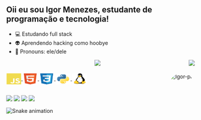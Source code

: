 ##  Oii eu sou Igor Menezes, estudante de programação e tecnologia!

- 💻 Estudando full stack
- 👽 Aprendendo hacking como hoobye
- 🤖 Pronouns: ele/dele

<div align="center">
  <a href="https://github.com/IgorMenezess">
  <img height="180em"src="https://github-readme-stats.vercel.app/api?username=IgorMenezess&show_icons=true&theme=dark&include_all_commits=true&count_private=true&"/>
  <img align="right"src="https://github-readme-stats.vercel.app/api/top-langs/?username=IgorMenezess&layout=compact&theme=dark"/>
</div>

<div style="display: inline_block"><br>
  <img align="center" alt="Igor-Js" height="30" width="40" src="https://raw.githubusercontent.com/devicons/devicon/master/icons/javascript/javascript-plain.svg">
  <img align="center" alt="Igor-HTML" height="30" width="40" src="https://raw.githubusercontent.com/devicons/devicon/master/icons/html5/html5-original.svg">
  <img align="center" alt="Igor-CSS" height="30" width="40" src="https://raw.githubusercontent.com/devicons/devicon/master/icons/css3/css3-original.svg">
  <img align="center" alt="Igor-Python" height="30" width="40" src="https://raw.githubusercontent.com/devicons/devicon/master/icons/python/python-original.svg">
  <img align="center" alt="Igor-Linux" height="30" width="40" src="https://raw.githubusercontent.com/devicons/devicon/master/icons/linux/linux-original.svg">
  <img align="right"  alt="Igor-pic" height="150" style="border-radius:50px;" src="https://i.pinimg.com/originals/36/39/e5/3639e558d9dcf232839c9d2535e573a6.jpg">
</div>

##

<div>
  <a href="https://instagram.com/igorwssh" target="_blank"><img src="https://img.shields.io/badge/-Instagram-%23E4405F?style=for-the-badge&logo=instagram&logoColor=white" target="_blank"></a>
  <a href="https://www.facebook.com/profile.php?id=100073463034404" target="_blank"><img src="https://img.shields.io/badge/Facebook-1877F2?style=for-the-badge&logo=facebook&logoColor=white"></a> 
  <a href = "mailto:amokillua@gmail.com"><img src="https://img.shields.io/badge/-Gmail-%23333?style=for-the-badge&logo=gmail&logoColor=white" target="_blank"></a>
   <a href = "https://steamcommunity.com/profiles/76561199180910813/"><img src="https://img.shields.io/badge/Steam-000000?style=for-the-badge&logo=steam&logoColor=white"></a> 
   
  ![Snake animation](https://github.com/IgorMenezess/IgorMenezess/blob/output/github-contribution-grid-snake.svg)
   
</div>
